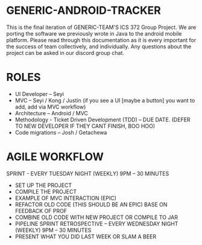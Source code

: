 # GENERIC-ANDROID-TRACKER
This is the final iteration of GENERIC-TEAM'S ICS 372 Group Project.
We are porting the software we previously wrote in Java to the android mobile platform.
Please read through this documentation as it is every important
for the success of team collectively, and individually.
Any questions about the project can be asked in our discord group chat.

# ROLES
* UI Developer – Seyi
* MVC – Seyi / Kong / Justin (if you see a UI [maybe a button] you want to add, add via MVC workflow)
* Architecture – Android / MVC
* Methodology - Ticket Driven Development (TDD) – DUE DATE. (DEFER TO NEW DEVELOPER IF THEY CANT FINISH, BOO HOO)
* Code migrations – Josh / Getachewa

# AGILE WORKFLOW
SPRINT - EVERY TUESDAY NIGHT (WEEKLY) 9PM – 30 MINUTES
*    SET UP THE PROJECT
*    COMPILE THE PROJECT
*    EXAMPLE OF MVC INTERACTION (EPIC)
*    REFACTOR OLD CODE (THIS SHOULD BE AN EPIC) BASE ON FEEDBACK OF PROF
*    COMBINE OLD CODE WITH NEW PROJECT OR COMPILE TO JAR
*    PIPELINE
SPRINT RETROSPECTIVE – EVERY WEDNESDAY NIGHT (WEEKLY) 9PM – 30 MINUTES
*    PRESENT WHAT YOU DID LAST WEEK OR SLAM A BEER
